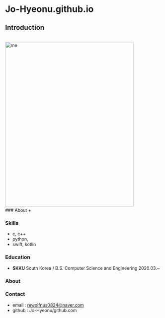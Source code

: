 # Jo-Hyeonu.github.io

## Introduction
<div class = pull-left>
<br>
<img src = "조현우.JPG" width = 413px height = 531px title = "me"/>

</div>

<div class = pull-right>
### About
+ 

### Skills
+ c, c++
+ python, 
+ swift, kotlin

### Education
+ **SKKU** South Korea
/ B.S. Computer Science and Engineering 2020.03.~

### About

### Contact
+ email : rewolfnus0824@naver.com
+ github : Jo-Hyeonu/github.com
</div>
